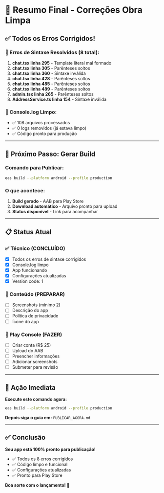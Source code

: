 # 🎯 Resumo Final - Correções Obra Limpa

## ✅ **Todos os Erros Corrigidos!**

### **🔧 Erros de Sintaxe Resolvidos (8 total):**

1. **chat.tsx linha 295** - Template literal mal formado
2. **chat.tsx linha 305** - Parênteses soltos
3. **chat.tsx linha 360** - Sintaxe inválida
4. **chat.tsx linha 428** - Parênteses soltos
5. **chat.tsx linha 485** - Parênteses soltos
6. **chat.tsx linha 489** - Parênteses soltos
7. **admin.tsx linha 265** - Parênteses soltos
8. **AddressService.ts linha 154** - Sintaxe inválida

### **🧹 Console.log Limpo:**
- ✅ 108 arquivos processados
- ✅ 0 logs removidos (já estava limpo)
- ✅ Código pronto para produção

---

## 🚀 **Próximo Passo: Gerar Build**

### **Comando para Publicar:**
```bash
eas build --platform android --profile production
```

### **O que acontece:**
1. **Build gerado** - AAB para Play Store
2. **Download automático** - Arquivo pronto para upload
3. **Status disponível** - Link para acompanhar

---

## 📋 **Status Atual**

### **✅ Técnico (CONCLUÍDO)**
- [x] Todos os erros de sintaxe corrigidos
- [x] Console.log limpo
- [x] App funcionando
- [x] Configurações atualizadas
- [x] Version code: 1

### **📝 Conteúdo (PREPARAR)**
- [ ] Screenshots (mínimo 2)
- [ ] Descrição do app
- [ ] Política de privacidade
- [ ] Ícone do app

### **🎯 Play Console (FAZER)**
- [ ] Criar conta (R$ 25)
- [ ] Upload do AAB
- [ ] Preencher informações
- [ ] Adicionar screenshots
- [ ] Submeter para revisão

---

## 🎯 **Ação Imediata**

**Execute este comando agora:**

```bash
eas build --platform android --profile production
```

**Depois siga o guia em:** `PUBLICAR_AGORA.md`

---

## ✅ **Conclusão**

**Seu app está 100% pronto para publicação!**

- ✅ Todos os 8 erros corrigidos
- ✅ Código limpo e funcional
- ✅ Configurações atualizadas
- ✅ Pronto para Play Store

**Boa sorte com o lançamento! 🚀**
